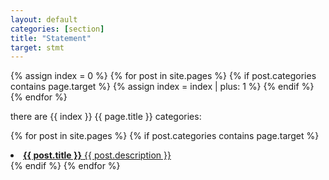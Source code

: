 ```yaml
---
layout: default
categories: [section]
title: "Statement"
target: stmt
---
```


<!-- count numbers of items -->
{% assign index = 0 %}
{% for post in site.pages %}
    {% if post.categories contains page.target %}
		{% assign index = index | plus: 1 %}
    {% endif %}
{% endfor %}


there are {{ index }} {{ page.title }} categories:

{% for post in site.pages %}
    {% if post.categories contains page.target %}
<li><a href="{{ site.url }}{{ post.url }}" title="{{ post.title }}"><b>{{ post.title }}</b> {{ post.description }}</a></li>
    {% endif %}
{% endfor %}
